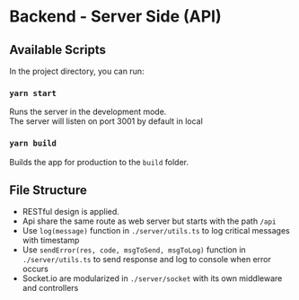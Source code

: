 # Backend - Server Side (API)

## Available Scripts

In the project directory, you can run:

### `yarn start`

Runs the server in the development mode.\
The server will listen on port 3001 by default in local

### `yarn build`

Builds the app for production to the `build` folder.

## File Structure

- RESTful design is applied.
- Api share the same route as web server but starts with the path `/api`
- Use `log(message)` function in `./server/utils.ts` to log critical messages with timestamp
- Use `sendError(res, code, msgToSend, msgToLog)` function in `./server/utils.ts` to send response and log to console when error occurs
- Socket.io are modularized in `./server/socket` with its own middleware and controllers
